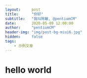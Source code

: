 ```yaml
---
layout:     post
title:      "你好"
subtitle:   "我叫陈敏, @pentiumCM"
date:       2020-05-09 12:00:00
author:     "pentiumCM"
header-img: "img/post-bg-miui6.jpg"
hidden:     false
tags:
    - 示例文章
---
```



# hello world